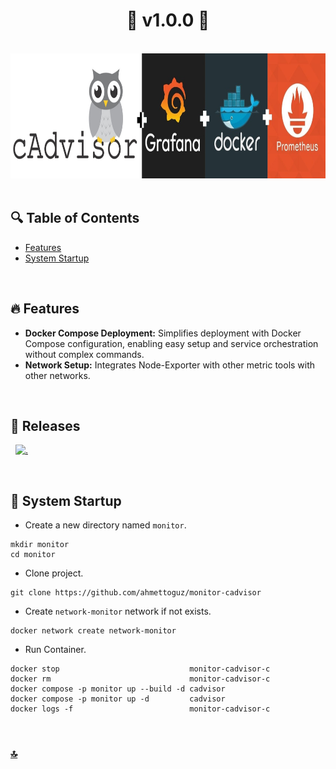 <h1 id="top" align="center">🚢 v1.0.0 🚢</h1>

<br>

<div align="center">
    <img height=200 src="assets/banner/banner.png">
</div>

<br>

## 🔍 Table of Contents

- [Features](#features)
- [System Startup](#system-startup)

<br/>

<h2 id="features">🔥 Features</h2>

- **Docker Compose Deployment:** Simplifies deployment with Docker Compose configuration, enabling easy setup and service orchestration without complex commands.
- **Network Setup:** Integrates Node-Exporter with other metric tools with other networks.

<br/>

<h2 id="releases">🚢 Releases</h2>

&nbsp; [![.](https://img.shields.io/badge/1.0.0-233838?style=flat&label=version&labelColor=111727&color=1181A1)](https://github.com/ahmettoguz/monitor-cadvisor/tree/v1.0.0)

<br/>

<h2 id="system-startup">🚀 System Startup</h2>

- Create a new directory named `monitor`.

```
mkdir monitor
cd monitor
```

- Clone project.

```
git clone https://github.com/ahmettoguz/monitor-cadvisor
```

- Create `network-monitor` network if not exists.

```
docker network create network-monitor
```

- Run Container.

```
docker stop                             monitor-cadvisor-c
docker rm                               monitor-cadvisor-c
docker compose -p monitor up --build -d cadvisor
docker compose -p monitor up -d         cadvisor
docker logs -f                          monitor-cadvisor-c
```

<br/>

### [🔝](#top)

